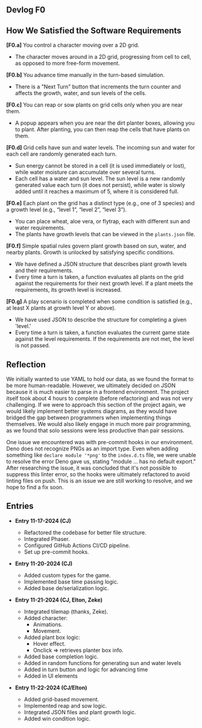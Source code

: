 ## Devlog F0

## How We Satisfied the Software Requirements

**[F0.a]** You control a character moving over a 2D grid.  
- The character moves around in a 2D grid, progressing from cell to cell, as opposed to more free-form movement.

**[F0.b]** You advance time manually in the turn-based simulation.  
- There is a "Next Turn" button that increments the turn counter and affects the growth, water, and sun levels of the cells.

**[F0.c]** You can reap or sow plants on grid cells only when you are near them.  
- A popup appears when you are near the dirt planter boxes, allowing you to plant. After planting, you can then reap the cells that have plants on them.

**[F0.d]** Grid cells have sun and water levels. The incoming sun and water for each cell are randomly generated each turn.  
- Sun energy cannot be stored in a cell (it is used immediately or lost), while water moisture can accumulate over several turns.  
- Each cell has a water and sun level. The sun level is a new randomly generated value each turn (it does not persist), while water is slowly added until it reaches a maximum of 5, where it is considered full.

**[F0.e]** Each plant on the grid has a distinct type (e.g., one of 3 species) and a growth level (e.g., “level 1”, “level 2”, “level 3”).  
- You can place wheat, aloe vera, or flytrap, each with different sun and water requirements.  
- The plants have growth levels that can be viewed in the `plants.json` file.

**[F0.f]** Simple spatial rules govern plant growth based on sun, water, and nearby plants. Growth is unlocked by satisfying specific conditions.  
- We have defined a JSON structure that describes plant growth levels and their requirements.  
- Every time a turn is taken, a function evaluates all plants on the grid against the requirements for their next growth level. If a plant meets the requirements, its growth level is increased.

**[F0.g]** A play scenario is completed when some condition is satisfied (e.g., at least X plants at growth level Y or above).  
- We have used JSON to describe the structure for completing a given 'level.'  
- Every time a turn is taken, a function evaluates the current game state against the level requirements. If the requirements are not met, the level is not passed.

## Reflection

We initially wanted to use YAML to hold our data, as we found the format to be more human-readable. However, we ultimately decided on JSON because it is much easier to parse in a frontend environment. The project itself took about 4 hours to complete (before refactoring) and was not very challenging. If we were to approach this section of the project again, we would likely implement better systems diagrams, as they would have bridged the gap between programmers when implementing things themselves. We would also likely engage in much more pair programming, as we found that solo sessions were less productive than pair sessions. 

One issue we encountered was with pre-commit hooks in our environment. Deno does not recognize PNGs as an import type. Even when adding something like `declare module '*png'` to the `index.d.ts` file, we were unable to resolve the error Deno gave us, stating "module ... has no default export." After researching the issue, it was concluded that it's not possible to suppress this linter error, so the hooks were ultimately refactored to avoid linting files on push. This is an issue we are still working to resolve, and we hope to find a fix soon.

## Entries

- **Entry 11-17-2024 (CJ)**
  - Refactored the codebase for better file structure.
  - Integrated Phaser.
  - Configured GitHub Actions CI/CD pipeline.
  - Set up pre-commit hooks.

- **Entry 11-20-2024 (CJ)**
  - Added custom types for the game.
  - Implemented base time passing logic.
  - Added base de/serialization logic.

- **Entry 11-21-2024 (CJ, Elton, Zeke)**
  - Integrated tilemap (thanks, Zeke).
  - Added character:
    - Animations.
    - Movement.
  - Added plant box logic:
    - Hover effect.
    - Onclick => retrieves planter box info.
  - Added base completion logic.
  - Added in random functions for generating sun and water levels
  - Added in turn button and logic for advancing time
  - Added in UI elements

- **Entry 11-22-2024 (CJ/Elton)**
  - Added grid-based movement.
  - Implemented reap and sow logic.
  - Integrated JSON files and plant growth logic.
  - Added win condition logic.
